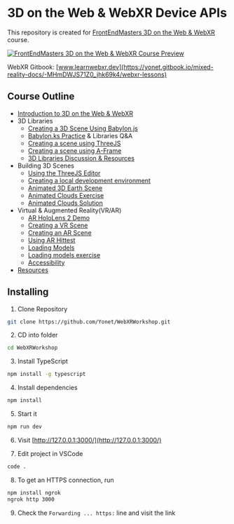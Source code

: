 # 3D on the Web & WebXR Device APIs

This repository is created for [FrontEndMasters 3D on the Web & WebXR](https://frontendmasters.com/courses/3d-webxr/) course.

 [![FrontEndMasters 3D on the Web & WebXR Course Preview](https://github.com/Yonet/WebXRWorkshop/blob/main/src/client/images/WebXRPreview.png)](https://frontendmasters.com/courses/3d-webxr/)

 WebXR Gitbook: [www.learnwebxr.dev](https://yonet.gitbook.io/mixed-reality-docs/-MHmDWJS71Z0_jhk69k4/webxr-lessons)

## Course Outline

- [Introduction to 3D on the Web & WebXR](https://slides.com/aysegulyonet/webxr/)
- 3D Libraries
  - [Creating a 3D Scene Using Babylon.js](https://yonet.gitbook.io/mixed-reality-docs/-MHmDWJS71Z0_jhk69k4/webxr-lessons/3d-on-the-web/project/how-to-create-a-basic-3d-scene)
  - [Babylon.ks Practice](https://yonet.gitbook.io/mixed-reality-docs/-MHmDWJS71Z0_jhk69k4/webxr-lessons/3d-on-the-web/project/babylonjs-scene#exercise) & Libraries Q&A
  - [Creating a scene using ThreeJS](https://yonet.gitbook.io/mixed-reality-docs/-MHmDWJS71Z0_jhk69k4/webxr-lessons/3d-on-the-web/project/threejs-scene)
  - [Creating a scene using A-Frame](https://yonet.gitbook.io/mixed-reality-docs/-MHmDWJS71Z0_jhk69k4/webxr-lessons/3d-on-the-web/project/aframe-scene)
  - [3D Libraries Discussion & Resources](https://yonet.gitbook.io/mixed-reality-docs/-MHmDWJS71Z0_jhk69k4/webxr-lessons/3d-on-the-web/resources)
- Building 3D Scenes
  - [Using the ThreeJS Editor](https://threejs.org/editor/)
  - [Creating a local development environment]()
  - [Animated 3D Earth Scene](https://yonet.gitbook.io/mixed-reality-docs/-MHmDWJS71Z0_jhk69k4/webxr-lessons/3d-on-the-web/project/how-to-create-a-globe-visualization-with-threejs)
  - [Animated Clouds Exercise](https://yonet.gitbook.io/mixed-reality-docs/-MHmDWJS71Z0_jhk69k4/webxr-lessons/3d-on-the-web/project/how-to-create-a-globe-visualization-with-threejs#exercise)
  - [Animated Clouds Solution]()
- Virtual & Augmented Reality(VR/AR)
  - [AR HoloLens 2 Demo](https://docs.microsoft.com/windows/mixed-reality/discover/mixed-reality?WT.mc_id=aiml-0000-ayyonet)
  - [Creating a VR Scene](https://yonet.gitbook.io/mixed-reality-docs/-MHmDWJS71Z0_jhk69k4/webxr-lessons/introduction-to-webxr-device-apis/project/how-to-enable-vr)
  - [Creating an AR Scene](https://yonet.gitbook.io/mixed-reality-docs/-MHmDWJS71Z0_jhk69k4/webxr-lessons/introduction-to-webxr-device-apis/project/how-to-enable-ar-and-hit-test)
  - [Using AR Hittest](https://yonet.gitbook.io/mixed-reality-docs/-MHmDWJS71Z0_jhk69k4/webxr-lessons/introduction-to-webxr-device-apis/project/how-to-enable-ar-and-hit-test)
  - [Loading Models](https://yonet.gitbook.io/mixed-reality-docs/-MHmDWJS71Z0_jhk69k4/webxr-lessons/introduction-to-webxr-device-apis/project/how-to-enable-ar-and-hit-test)
  - [Loading models exercise](https://yonet.gitbook.io/mixed-reality-docs/-MHmDWJS71Z0_jhk69k4/webxr-lessons/introduction-to-webxr-device-apis/project/3d-model-loaders#exercise)
  - [Accessibility](https://xraccess.org/)
- [Resources](https://github.com/Yonet/MixedRealityResources)

## Installing

1. Clone Repository

```bash
git clone https://github.com/Yonet/WebXRWorkshop.git
```

2. CD into folder
```bash
cd WebXRWorkshop
```

3. Install TypeScript

```bash
npm install -g typescript
```

4. Install dependencies

```bash
npm install
```

5. Start it

```bash
npm run dev
```

6. Visit [http://127.0.0.1:3000/](http://127.0.0.1:3000/)


7. Edit project in VSCode
```bash
code .
```

8. To get an HTTPS connection, run
```bash
npm install ngrok
ngrok http 3000
```

9. Check the `Forwarding ... https:` line and visit the link
